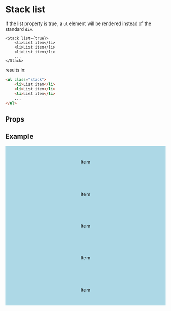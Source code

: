 <script lang="ts">
	import type { Space } from '$lib/types';
	import Stack from '$lib/Stack/index.svelte';
	import Sidebar from "$lib/Sidebar/index.svelte";
	import Cover from "$lib/Cover/index.svelte";
	import SqueezeContainer from '$lib/SqueezeContainer/index.svelte';
	import PropSelect from '$lib/PropSelect/index.svelte';

	import { space_options } from '../../preview-content/options';

	let stackSpace: Space = 'var(--s-1)';
</script>

<style>
	.item {
		display: flex;
		align-items: center;
		justify-content: center;
		width: 100%;
		max-width: none;
		height: 100px;
		background-color: lightblue;
	}

	.item--nested {
		background-color: pink;
	}

	.stack__split-after {
		background-color: mediumaquamarine;
	}

	.item-extra {
		background-color: orange;
	}

	.item-in-cover {
		background-color: coral;
		height: 100%;
	}

	.test-container {
		width: 100%;
		height: 100vh;
	}
</style>

# Stack list

If the list property is true, a `ul` element will be rendered instead of the standard `div`.

```svelte
<Stack list={true}>
	<li>List item</li>
	<li>List item</li>
	<li>List item</li>
	...
</Stack>
```

results in:

```html
<ul class="stack">
	<li>List item</li>
	<li>List item</li>
	<li>List item</li>
	...
</ul>
```

## Props

<PropSelect options={space_options} name="stackSpace" bind:value={stackSpace} />

## Example

<SqueezeContainer>
	<Stack {stackSpace} list={true}>
		<li class="item">Item</li>
		<li class="item">Item</li>
		<li class="item">Item</li>
		<li class="item">Item</li>
		<li class="item">Item</li>
	</Stack>
</SqueezeContainer>
